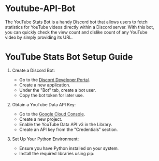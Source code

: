 # Youtube-API-Bot
The YouTube Stats Bot is a handy Discord bot that allows users to fetch statistics for YouTube videos directly within a Discord server. With this bot, you can quickly check the view count and dislike count of any YouTube video by simply providing its URL.

# YouTube Stats Bot Setup Guide

1. Create a Discord Bot:

   - Go to the [Discord Developer Portal](https://discord.com/developers/applications).
   - Create a new application.
   - Under the "Bot" tab, create a bot user.
   - Copy the bot token for later use.

2. Obtain a YouTube Data API Key:

   - Go to the [Google Cloud Console](https://console.cloud.google.com/).
   - Create a new project.
   - Enable the YouTube Data API v3 in the Library.
   - Create an API key from the "Credentials" section.
   
3. Set Up Your Python Environment:

   - Ensure you have Python installed on your system.
   - Install the required libraries using pip:
